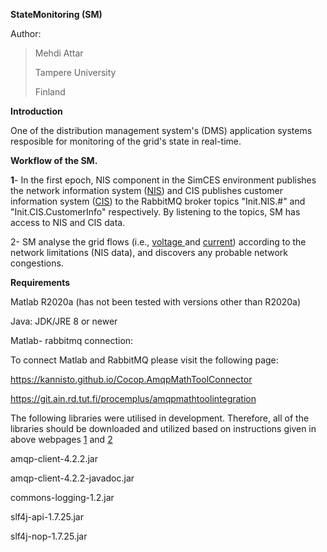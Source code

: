 **StateMonitoring (SM)**

Author:

> Mehdi Attar
>
> Tampere University
>
> Finland

**Introduction**

One of the distribution management system's (DMS) application systems resposible for monitoring of the grid's state in real-time.

**Workflow of the SM.**

**1**- In the first epoch, NIS component in the SimCES environment publishes the network information system ([NIS](https://simcesplatform.github.io/energy_msg-init-nis-networkcomponentinfo/)) and CIS publishes customer information system ([CIS](https://simcesplatform.github.io/energy_msg-init-cis-customerinfo/)) to the RabbitMQ broker topics "Init.NIS.#" and "Init.CIS.CustomerInfo" respectively. By listening to the topics, SM has access to NIS and CIS data.

2- SM analyse the grid flows (i.e., [voltage ](https://simcesplatform.github.io/energy_msg-networkstate-voltage/)and [current](https://simcesplatform.github.io/energy_msg-networkstate-current/)) according to the network limitations (NIS data), and discovers any probable network congestions.

**Requirements**

Matlab R2020a (has not been tested with versions other than R2020a)

Java: JDK/JRE 8 or newer

Matlab- rabbitmq connection:

To connect Matlab and RabbitMQ please visit the following page:

https://kannisto.github.io/Cocop.AmqpMathToolConnector

https://git.ain.rd.tut.fi/procemplus/amqpmathtoolintegration

The following libraries were utilised in development. Therefore, all of the libraries should be downloaded and utilized based on instructions given in above webpages [1](https://kannisto.github.io/Cocop.AmqpMathToolConnector) and [2](https://git.ain.rd.tut.fi/procemplus/amqpmathtoolintegration)

amqp-client-4.2.2.jar

amqp-client-4.2.2-javadoc.jar

commons-logging-1.2.jar

slf4j-api-1.7.25.jar

slf4j-nop-1.7.25.jar
